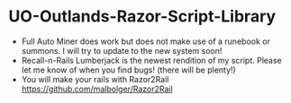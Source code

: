 # UO-Outlands-Razor-Script-Library
- Full Auto Miner does work but does not make use of a runebook or summons. I will try to update to the new system soon!
- Recall-n-Rails Lumberjack is the newest rendition of my script. Please let me know of when you find bugs! (there will be plenty!)
- You will make your rails with Razor2Rail https://github.com/malbolger/Razor2Rail
